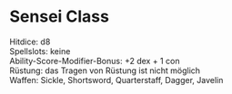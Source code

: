 # Sensei Class
Hitdice: d8  
Spellslots: keine  
Ability-Score-Modifier-Bonus: +2 dex + 1 con  
Rüstung: das Tragen von Rüstung ist nicht möglich  
Waffen: Sickle, Shortsword, Quarterstaff, Dagger, Javelin
